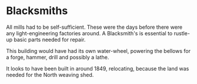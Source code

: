# Blacksmiths

All mills had to be self-sufficient. These were the days before there were any light-engineering factories around. A Blacksmith's is essential to rustle-up basic parts needed for repair.

This building would have had its own water-wheel, powering the bellows for a forge, hammer, drill and possibly a lathe. 

It looks to have been built in around 1849, relocating, because the land was needed for the North weaving shed. 
